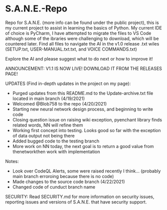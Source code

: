 # S.A.N.E.-Repo
Repo for S.A.N.E. (more info can be found under the public project), this is my current project to assist in learning the basics of Python. My current IDE of choice is PyCharm, I have attempted to migrate the files to VS Code although some of the ibraries were challenging to download, which will be countered later. Find all files to navigate the AI in the v1.0 release .txt wiles (SETUP.txt, USER-MANUAL.txt.txt, and VOICE COMMANDS.txt)

Explore the AI and please suggest what to do next or how to improve it!

ANNOUNCEMENT: V1.1 IS NOW LIVE! DOWNLOAD IT FROM THE RELEASES PAGE!


UPDATES (Find in-depth updates in the project on my page):
- Purged updates from this README.md to the Update-archive.txt file located in main branch (4/19/2021)
- Welcomed @Blob758 to the repo (4/20/2021)
- Starting new neural network design process, and beginning to write code
- Closing question issue on raising wiki exception, pyenchant library finds related words, NN will refine them
- Working first concept into testing. Looks good so far with the exception of data output not being there
- Added bugged code to the testing branch
- More work on NN today, the next goal is to return a good value from thenetworkthen work with implementation

Notes:
- Look over CodeQL Alerts, some were raised recently I think... (probably main branch erroroing because there is no code)
- Made changes to the source code branch (4/22/2021)
- Changed code of cunduct branch name

SECURITY:
Read SECURITY.md for more information on security issues, reporting issues and versions of S.A.N.E. that have security support.

